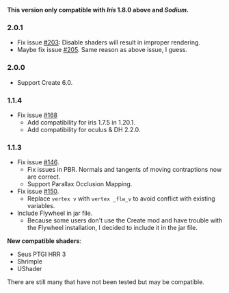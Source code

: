 **This version only compatible with _Iris_ 1.8.0 above and _Sodium_.**

### 2.0.1
- Fix issue [#203](https://github.com/leon-o/iris-flw-compat/issues/203): Disable shaders will result in improper rendering.
- Maybe fix issue [#205](https://github.com/leon-o/iris-flw-compat/issues/205). Same reason as above issue, I guess.

### 2.0.0
- Support Create 6.0.

### 1.1.4
- Fix issue [#168](https://github.com/leon-o/iris-flw-compat/issues/168)
  - Add compatibility for iris 1.7.5 in 1.20.1.
  - Add compatibility for oculus & DH 2.2.0.

### 1.1.3
- Fix issue [#146](https://github.com/leon-o/iris-flw-compat/issues/146).
  - Fix issues in PBR. Normals and tangents of moving contraptions now are correct.
  - Support Parallax Occlusion Mapping.
- Fix issue [#150](https://github.com/leon-o/iris-flw-compat/issues/150).
  - Replace `vertex v` with `vertex _flw_v` to avoid conflict with existing variables.
- Include Flywheel in jar file.
  - Because some users don't use the Create mod and have trouble with the Flywheel installation, I decided to include it in the jar file.

**New compatible shaders**:
- Seus PTGI HRR 3
- Shrimple
- UShader

There are still many that have not been tested but may be compatible.
